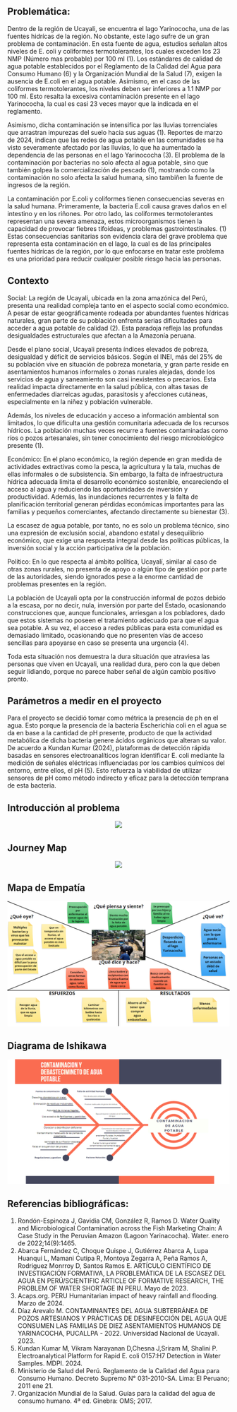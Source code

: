 ## Problemática:
Dentro de la región de Ucayali, se encuentra el lago Yarinococha, una de las fuentes hidrícas de la región. No obstante, este lago sufre de un gran problema de contaminación. En esta fuente de agua, estudios señalan altos niveles de E. coli y coliformes termotolerantes, los cuales exceden los 23 NMP (Número mas probable) por 100 ml (1). Los estándares de calidad de agua potable establecidos por el Reglamento de la Calidad del Agua para Consumo Humano (6) y la Organización Mundial de la Salud (7), exigen la ausencia de E.coli en el agua potable. Asimismo, en el caso de las coliformes termotolerantes, los niveles deben ser inferiores a 1.1 NMP por 100 ml. Esto resalta la excesiva contaminación presente en el lago Yarinococha, la cual es casi 23 veces mayor que la indicada en el reglamento.

Asimismo, dicha contaminación se intensifica por las lluvias torrenciales que arrastran impurezas del suelo hacia sus aguas (1).  Reportes de marzo de 2024, indican que las redes de agua potable en las comunidades se ha visto severamente afectado por las lluvias, lo que ha aumentado la dependencia de las personas en el lago Yarinococha (3). El problema de la contaminación por bacterias no solo afecta al agua potable, sino que también golpea la comercialización de pescado (1), mostrando como la contaminación no solo afecta la salud humana, sino tambiñen la fuente de ingresos de la región.

La contaminación por E.coli y coliformes tienen consecuencias severas en la salud humana. Primeramente, la bacteria E.coli causa graves daños en el intestino y en los riñones. Por otro lado, las coliformes termotolerantes representan una severa amenaza, estos microorganismos tienen la capacidad de provocar fiebres tifoideas, y problemas gastrointestinales. (1) Estas consecuencias sanitarias son evidencia clara del grave problema que representa esta contaminación en el lago, la cual es de las principales fuentes hidrícas de la región, por lo que enfocarse en tratar este problema es una prioridad para reducir cualquier posible riesgo hacia las personas. 



## Contexto
Social: 
La región de Ucayali, ubicada en la zona amazónica del Perú, presenta una realidad compleja tanto en el aspecto social como económico. A pesar de estar geográficamente rodeada por abundantes fuentes hídricas naturales, gran parte de su población enfrenta serias dificultades para acceder a agua potable de calidad (2). Esta paradoja refleja las profundas desigualdades estructurales que afectan a la Amazonía peruana.

Desde el plano social, Ucayali presenta índices elevados de pobreza, desigualdad y déficit de servicios básicos. Según el INEI, más del 25% de su población vive en situación de pobreza monetaria, y gran parte reside en asentamientos humanos informales o zonas rurales alejadas, donde los servicios de agua y saneamiento son casi inexistentes o precarios. Esta realidad impacta directamente en la salud pública, con altas tasas de enfermedades diarreicas agudas, parasitosis y afecciones cutáneas, especialmente en la niñez y población vulnerable.

Además, los niveles de educación y acceso a información ambiental son limitados, lo que dificulta una gestión comunitaria adecuada de los recursos hídricos. La población muchas veces recurre a fuentes contaminadas como ríos o pozos artesanales, sin tener conocimiento del riesgo microbiológico presente (1).

Económico:
En el plano económico, la región depende en gran medida de actividades extractivas como la pesca, la agricultura y la tala, muchas de ellas informales o de subsistencia. Sin embargo, la falta de infraestructura hídrica adecuada limita el desarrollo económico sostenible, encareciendo el acceso al agua y reduciendo las oportunidades de inversión y productividad. Además, las inundaciones recurrentes y la falta de planificación territorial generan pérdidas económicas importantes para las familias y pequeños comerciantes, afectando directamente su bienestar (3).

La escasez de agua potable, por tanto, no es solo un problema técnico, sino una expresión de exclusión social, abandono estatal y desequilibrio económico, que exige una respuesta integral desde las políticas públicas, la inversión social y la acción participativa de la población.

Político:
En lo que respecta al ámbito política, Ucayalí, similar al caso de otras zonas rurales, no presenta de apoyo o algún tipo de gestión por parte de las autoridades, siendo ignorados pese a la enorme cantidad de problemas presentes en la región.

La población de Ucayali opta por la construcción informal de pozos debido a la escasa, por no decir, nula, inversión por parte del Estado, ocasionando construcciones que, aunque funcionales, arriesgan a los pobladores, dado que estos sistemas no poseen el tratamiento adecuado para que el agua sea potable. A su vez, el acceso a redes públicas para esta comunidad es demasiado limitado, ocasionando que no presenten vías de acceso sencillas para apoyarse en caso se presenta una urgencia (4).

Toda esta situación nos demuestra la dura situación que atraviesa las personas que viven en Ucayali, una realidad dura, pero con la que deben seguir lidiando, porque no parece haber señal de algún cambio positivo pronto.

## Parámetros a medir en el proyecto
Para el proyecto se decidió tomar como métrica la presencia de ph en el agua. Esto porque la presencia de la bacteria Escherichia coli en el agua se da en base a la cantidad de pH presente, producto de que la actividad metabólica de dicha bacteria genere ácidos orgánicos que alteran su valor. De acuerdo a Kundan Kumar (2024), plataformas de detección rápida basadas en sensores electroanalíticos logran identificar E. coli mediante la medición de señales eléctricas influenciadas por los cambios químicos del entorno, entre ellos, el pH (5). Esto refuerza la viabilidad de utilizar sensores de pH como método indirecto y eficaz para la detección temprana de esta bacteria.

## Introducción al problema
<p align= "center">
  <img src="https://github.com/aquinoestoyxd/FD-Grupo2/blob/main/Im%C3%A1genes/Mapa%201.PNG"/>
</p>

## Journey Map
<p align= "center">
  <img src="https://github.com/aquinoestoyxd/FD-Grupo2/blob/main/Im%C3%A1genes/Journey%20Map.PNG"/>
</p>

## Mapa de Empatía
<p align= "center">
  <img src="https://github.com/aquinoestoyxd/FD-Grupo2/blob/main/Im%C3%A1genes/Mapa%20de%20Empat%C3%ADa.PNG"/>
</p>

## Diagrama de Ishikawa
<p align= "center">
  <img src="https://github.com/aquinoestoyxd/FD-Grupo2/blob/main/Im%C3%A1genes/Ishikawa.PNG"/>
</p>

## Referencias bibliográficas:
1. Rondón-Espinoza J, Gavidia CM, González R, Ramos D. Water Quality and Microbiological Contamination across the Fish Marketing Chain: A Case Study in the Peruvian Amazon (Lagoon Yarinacocha). Water. enero de 2022;14(9):1465. 
2. Abarca Fernández C, Choque Quispe J, Gutiérrez Abarca A, Lupa Huanqui L, Mamani Cutipa R, Montoya Zegarra A, Peña Ramos A, Rodriguez Monrroy D, Santos Ramos E. ARTÍCULO CIENTÍFICO DE INVESTIGACIÓN FORMATIVA, LA PROBLEMÁTICA DE LA ESCASEZ DEL AGUA EN PERÚ/SCIENTIFIC ARTICLE OF FORMATIVE RESEARCH, THE PROBLEM OF WATER SHORTAGE IN PERU. Mayo de 2023.
3. Acaps.org. PERU Humanitarian impact of heavy rainfall and flooding. Marzo de 2024.
4. Díaz Arevalo M. CONTAMINANTES DEL AGUA SUBTERRÁNEA DE POZOS ARTESIANOS Y PRÁCTICAS DE DESINFECCIÓN DEL AGUA QUE CONSUMEN LAS FAMILIAS DE DIEZ ASENTAMIENTOS HUMANOS DE YARINACOCHA, PUCALLPA - 2022. Universidad Nacional de Ucayali. 2023.
5. Kundan Kumar M, Vikram Narayanan D,Chesna J,Sriram M, Shalini P. Electroanalytical Platform for Rapid E. coli O157:H7 Detection in Water Samples. MDPI. 2024.
6. Ministerio de Salud del Perú. Reglamento de la Calidad del Agua para Consumo Humano. Decreto Supremo N° 031-2010-SA. Lima: El Peruano; 2011 ene 21.
7. Organización Mundial de la Salud. Guías para la calidad del agua de consumo humano. 4ª ed. Ginebra: OMS; 2017.
